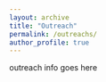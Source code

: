 ```yaml
---
layout: archive
title: "Outreach"
permalink: /outreachs/
author_profile: true
---
```


outreach info goes here